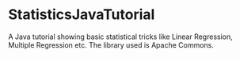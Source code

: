 # StatisticsJavaTutorial
A Java tutorial showing basic statistical tricks like Linear Regression, Multiple Regression etc. The library used is Apache Commons.
